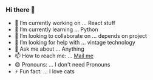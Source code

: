 ### Hi there 👋

- 🔭 I’m currently working on ... React stuff
- 🌱 I’m currently learning ... Python
- 👯 I’m looking to collaborate on ... depends on project
- 🤔 I’m looking for help with ... vintage technology
- 💬 Ask me about ... Anything
- 📫 How to reach me: ... [Mail me](nqxdev@gmail.com)
- 😄 Pronouns: ... I don't need Pronouns
- ⚡ Fun fact: ... I love cats
